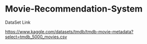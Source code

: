 # Movie-Recommendation-System






DataSet Link 

https://www.kaggle.com/datasets/tmdb/tmdb-movie-metadata?select=tmdb_5000_movies.csv